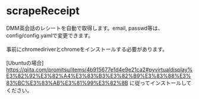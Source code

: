 # scrapeReceipt
DMM英会話のレシートを自動で取得します。email, passwd等は、config/config.yamlで変更できます。<br><br>
事前にchromediriverとchromeをインストールする必要があります。<br><br>
[Ubuntuの場合]
https://qiita.com/promitsu/items/4b915677e1d4e9e21ca2#pyvirtualdisplay%E3%82%92%E3%82%A4%E3%83%B3%E3%82%B9%E3%83%88%E3%83%BC%E3%83%AB%E3%81%99%E3%82%8B
に従ってインストールしてください。
